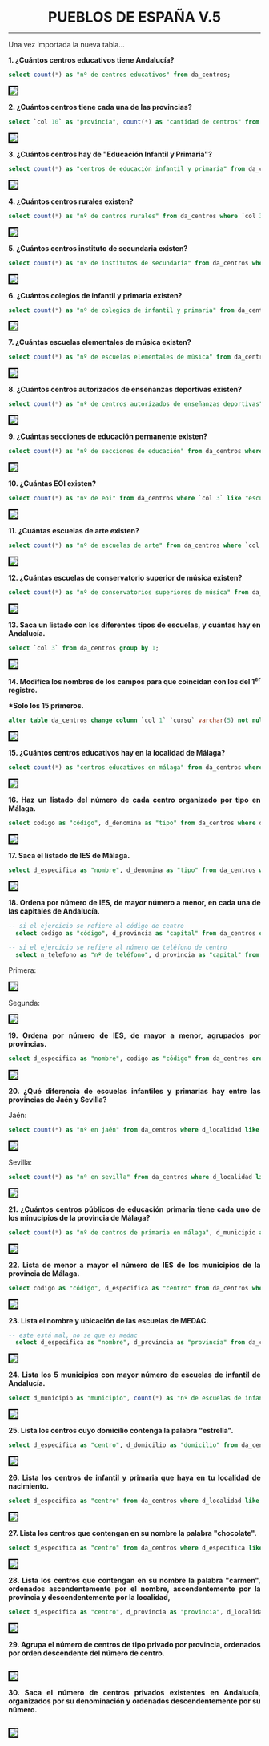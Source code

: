 <style>
  h1{
    text-align: center;
    font-weight: bold;
    border: none;
    margin-bottom: 0px;
  }

  p{
    text-align: justify;
  }

  img{
    border: 2px solid black;
  }
</style>

<h1>PUEBLOS DE ESPAÑA V.5</h1>

<hr>

<p>Una vez importada la nueva tabla...</p>

<p><b>1. ¿Cuántos centros educativos tiene Andalucía?</b></p>

```sql
select count(*) as "nº de centros educativos" from da_centros;
```

<img src="img/1.png">

<p><b>2. ¿Cuántos centros tiene cada una de las provincias?</b></p>

```sql
select `col 10` as "provincia", count(*) as "cantidad de centros" from da_centros group by 1;
```

<img src="img/2.png">

<p><b>3. ¿Cuántos centros hay de "Educación Infantil y Primaria"?</b></p>

```sql
select count(*) as "centros de educación infantil y primaria" from da_centros where `col 3`='colegio de educación infantil y primaria';
```

<img src="img/3.png">

<p><b>4. ¿Cuántos centros rurales existen?</b></p>

```sql
select count(*) as "nº de centros rurales" from da_centros where `col 3` like "colegio público rural";
```

<img src="img/4.png">

<p><b>5. ¿Cuántos centros instituto de secundaria existen?</b></p>

```sql
select count(*) as "nº de institutos de secundaria" from da_centros where `col 3` like "instituto de educación secundaria";
```

<img src="img/5.png">

<p><b>6. ¿Cuántos colegios de infantil y primaria existen?</b></p>

```sql
select count(*) as "nº de colegios de infantil y primaria" from da_centros where `col 3` like "colegio de educación infantil y primaria";
```

<img src="img/6.png">

<p><b>7. ¿Cuántas escuelas elementales de música existen?</b></p>

```sql
select count(*) as "nº de escuelas elementales de música" from da_centros where `col 3` like "conservatorio elemental de música";
```

<img src="img/7.png">

<p><b>8. ¿Cuántos centros autorizados de enseñanzas deportivas existen?</b></p>

```sql
select count(*) as "nº de centros autorizados de enseñanzas deportivas" from da_centros where `col 3` like "centro autorizado de enseñanzas deportivas";
```

<img src="img/8.png">

<p><b>9. ¿Cuántas secciones de educación permanente existen?</b></p>

```sql
select count(*) as "nº de secciones de educación" from da_centros where `col 3` like "sección de educación permanente";
```

<img src="img/9.png">

<p><b>10. ¿Cuántas EOI existen?</b></p>

```sql
select count(*) as "nº de eoi" from da_centros where `col 3` like "escuela oficial de idiomas";
```

<img src="img/10.png">

<p><b>11. ¿Cuántas escuelas de arte existen?</b></p>

```sql
select count(*) as "nº de escuelas de arte" from da_centros where `col 3` like "escuela de arte";
```

<img src="img/11.png">

<p><b>12. ¿Cuántas escuelas de conservatorio superior de música existen?</b></p>

```sql
select count(*) as "nº de conservatorios superiores de música" from da_centros where `col 3` like "conservatorio superior de música";
```

<img src="img/12.png">

<p><b>13. Saca un listado con los diferentes tipos de escuelas, y cuántas hay en Andalucía.</b></p>

```sql
select `col 3` from da_centros group by 1;
```

<img src="img/13.png">

<p><b>14. Modifica los nombres de los campos para que coincidan con los del 1<sup>er</sup> registro.</b></p>

<p><b>*Solo los 15 primeros.</b></p>

```sql
alter table da_centros change column `col 1` `curso` varchar(5) not null;
```

<img src="img/14.png">

<p><b>15. ¿Cuántos centros educativos hay en la localidad de Málaga?</b></p>

```sql
select count(*) as "centros educativos en málaga" from da_centros where d_localidad like "málaga";
```

<img src="img/15.png">

<p><b>16. Haz un listado del número de cada centro organizado por tipo en Málaga.</b></p>

```sql
select codigo as "código", d_denomina as "tipo" from da_centros where d_provincia like "málaga" group by d_denomina;
```

<img src="img/16.png">

<p><b>17. Saca el listado de IES de Málaga.</b></p>

```sql
select d_especifica as "nombre", d_denomina as "tipo" from da_centros where d_provincia like "málaga" and d_denomina like "instituto de educación secundaria";
```

<img src="img/17.png">

<p><b>18. Ordena por número de IES, de mayor número a menor, en cada una de las capitales de Andalucía.</b></p>

```sql
-- si el ejercicio se refiere al código de centro
  select codigo as "código", d_provincia as "capital" from da_centros order by 1 desc;

-- si el ejercicio se refiere al número de teléfono de centro
  select n_telefono as "nº de teléfono", d_provincia as "capital" from da_centros order by 1 desc;
```

<p>Primera:</p>

<img src="img/18.1.png">

<p>Segunda:</p>

<img src="img/18.2.png">

<p><b>19. Ordena por número de IES, de mayor a menor, agrupados por provincias.</b></p>

```sql
select d_especifica as "nombre", codigo as "código" from da_centros order by 2 desc;
```

<img src="img/19.png">

<p><b>20. ¿Qué diferencia de escuelas infantiles y primarias hay entre las provincias de Jaén y Sevilla?</b></p>

<p>Jaén:</p>

```sql
select count(*) as "nº en jaén" from da_centros where d_localidad like "jaén" and d_denomina like "colegio de educación infantil y primaria";
```

<img src="img/20.1.png">

<p>Sevilla:</p>

```sql
select count(*) as "nº en sevilla" from da_centros where d_localidad like "sevilla" and d_denomina like "colegio de educación infantil y primaria";
```

<img src="img/20.2.png">

<p><b>21. ¿Cuántos centros públicos de educación primaria tiene cada uno de los minucipios de la provincia de Málaga?</b></p>

```sql
select count(*) as "nº de centros de primaria en málaga", d_municipio as "municipio" from da_centros where d_provincia like "málaga" group by d_municipio;
```

<img src="img/21.png">

<p><b>22. Lista de menor a mayor el número de IES de los municipios de la provincia de Málaga.</b></p>

```sql
select codigo as "código", d_especifica as "centro" from da_centros where d_provincia like "málaga" order by 1 asc;
```

<img src="img/22.png">

<p><b>23. Lista el nombre y ubicación de las escuelas de MEDAC.</b></p>

```sql
-- este está mal, no se que es medac
  select d_especifica as "nombre", d_provincia as "provincia" from da_centros where d_denomina like "centro público integrado de formación profesional";
```

<img src="img/23.png">

<p><b>24. Lista los 5 municipios con mayor número de escuelas de infantil de Andalucía.</b></p>

```sql
select d_municipio as "municipio", count(*) as "nº de escuelas de infantil" from da_centros where d_denomina like "centro de educación infantil" group by 1 limit 5;
```

<img src="img/24.png">

<p><b>25. Lista los centros cuyo domicilio contenga la palabra "estrella".</b></p>

```sql
select d_especifica as "centro", d_domicilio as "domicilio" from da_centros where d_domicilio like "%estrella%";
```

<img src="img/25.png">

<p><b>26. Lista los centros de infantil y primaria que haya en tu localidad de nacimiento.</b></p>

```sql
select d_especifica as "centro" from da_centros where d_localidad like "málaga" and d_denomina like "colegio de educación infantil y primaria";
```

<img src="img/26.png">

<p><b>27. Lista los centros que contengan en su nombre la palabra "chocolate".</b></p>

```sql
select d_especifica as "centro" from da_centros where d_especifica like "%chocolate%";
```

<img src="img/27.png">

<p><b>28. Lista los centros que contengan en su nombre la palabra "carmen", ordenados ascendentemente por el nombre, ascendentemente por la provincia y descendentemente por la localidad,</b></p>

```sql
select d_especifica as "centro", d_provincia as "provincia", d_localidad as "localidad" from da_centros where d_especifica like "%carmen%" order by 1 asc, d_provincia asc, d_localidad desc;
```

<img src="img/28.png">

<p><b>29. Agrupa el número de centros de tipo privado por provincia, ordenados por orden descendente del número de centro.</b></p>

```sql

```

<img src="img/29.png">

<p><b>30. Saca el número de centros privados existentes en Andalucía, organizados por su denominación y ordenados descendentemente por su número.</b></p>

```sql

```

<img src="img/30.png">